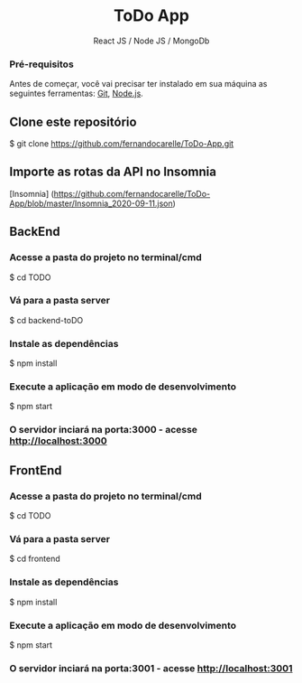 <h1 align="center">ToDo App</h1>

<p align="center">React JS / Node JS / MongoDb</p>


### Pré-requisitos

Antes de começar, você vai precisar ter instalado em sua máquina as seguintes ferramentas:
[Git](https://git-scm.com), [Node.js](https://nodejs.org/en/).

## Clone este repositório
$ git clone <https://github.com/fernandocarelle/ToDo-App.git>

## Importe as rotas da API no Insomnia
 [Insomnia] (https://github.com/fernandocarelle/ToDo-App/blob/master/Insomnia_2020-09-11.json)

## BackEnd

### Acesse a pasta do projeto no terminal/cmd
$ cd TODO

### Vá para a pasta server
$ cd backend-toDO

### Instale as dependências
$ npm install

### Execute a aplicação em modo de desenvolvimento
$ npm start

### O servidor inciará na porta:3000 - acesse <http://localhost:3000>

## FrontEnd

### Acesse a pasta do projeto no terminal/cmd
$ cd TODO

### Vá para a pasta server
$ cd frontend

### Instale as dependências
$ npm install

### Execute a aplicação em modo de desenvolvimento
$ npm start

### O servidor inciará na porta:3001 - acesse <http://localhost:3001>